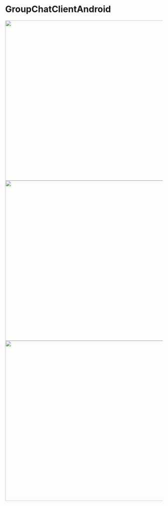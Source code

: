# GroupChatClientAndroid

<img src="https://i.imgur.com/OfPZmpK.jpg" height="512">

<img src="https://imgur.com/bF16Dki.jpg" height="512">

<img src="https://i.imgur.com/SlMgQrR.jpg" height="512" >




